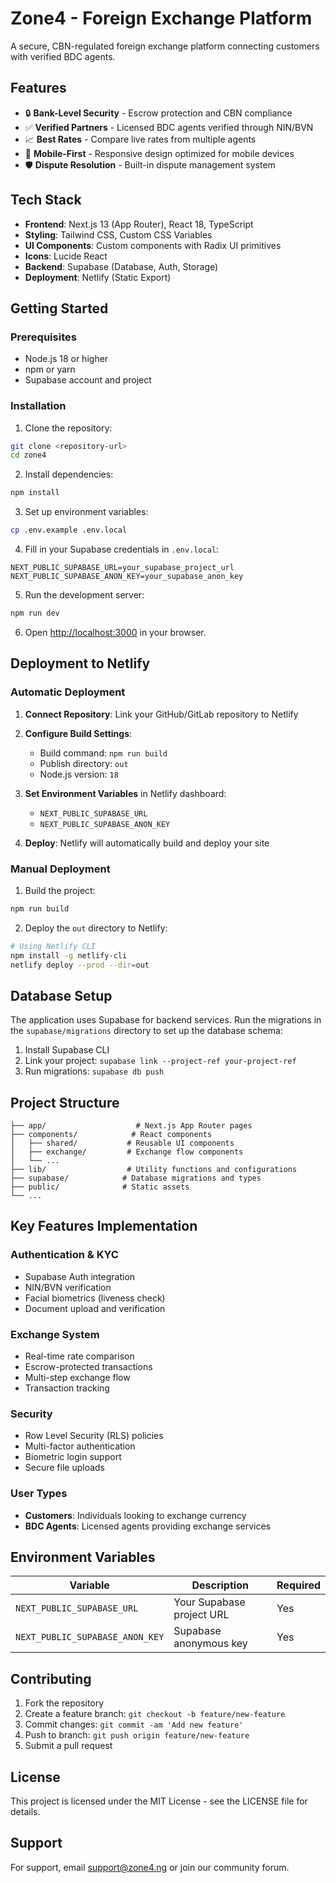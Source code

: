 # Zone4 - Foreign Exchange Platform

A secure, CBN-regulated foreign exchange platform connecting customers with verified BDC agents.

## Features

- 🔒 **Bank-Level Security** - Escrow protection and CBN compliance
- ✅ **Verified Partners** - Licensed BDC agents verified through NIN/BVN
- 📈 **Best Rates** - Compare live rates from multiple agents
- 📱 **Mobile-First** - Responsive design optimized for mobile devices
- 🛡️ **Dispute Resolution** - Built-in dispute management system

## Tech Stack

- **Frontend**: Next.js 13 (App Router), React 18, TypeScript
- **Styling**: Tailwind CSS, Custom CSS Variables
- **UI Components**: Custom components with Radix UI primitives
- **Icons**: Lucide React
- **Backend**: Supabase (Database, Auth, Storage)
- **Deployment**: Netlify (Static Export)

## Getting Started

### Prerequisites

- Node.js 18 or higher
- npm or yarn
- Supabase account and project

### Installation

1. Clone the repository:
```bash
git clone <repository-url>
cd zone4
```

2. Install dependencies:
```bash
npm install
```

3. Set up environment variables:
```bash
cp .env.example .env.local
```

4. Fill in your Supabase credentials in `.env.local`:
```env
NEXT_PUBLIC_SUPABASE_URL=your_supabase_project_url
NEXT_PUBLIC_SUPABASE_ANON_KEY=your_supabase_anon_key
```

5. Run the development server:
```bash
npm run dev
```

6. Open [http://localhost:3000](http://localhost:3000) in your browser.

## Deployment to Netlify

### Automatic Deployment

1. **Connect Repository**: Link your GitHub/GitLab repository to Netlify
2. **Configure Build Settings**:
   - Build command: `npm run build`
   - Publish directory: `out`
   - Node.js version: `18`

3. **Set Environment Variables** in Netlify dashboard:
   - `NEXT_PUBLIC_SUPABASE_URL`
   - `NEXT_PUBLIC_SUPABASE_ANON_KEY`

4. **Deploy**: Netlify will automatically build and deploy your site

### Manual Deployment

1. Build the project:
```bash
npm run build
```

2. Deploy the `out` directory to Netlify:
```bash
# Using Netlify CLI
npm install -g netlify-cli
netlify deploy --prod --dir=out
```

## Database Setup

The application uses Supabase for backend services. Run the migrations in the `supabase/migrations` directory to set up the database schema:

1. Install Supabase CLI
2. Link your project: `supabase link --project-ref your-project-ref`
3. Run migrations: `supabase db push`

## Project Structure

```
├── app/                    # Next.js App Router pages
├── components/            # React components
│   ├── shared/           # Reusable UI components
│   ├── exchange/         # Exchange flow components
│   └── ...
├── lib/                  # Utility functions and configurations
├── supabase/            # Database migrations and types
├── public/              # Static assets
└── ...
```

## Key Features Implementation

### Authentication & KYC
- Supabase Auth integration
- NIN/BVN verification
- Facial biometrics (liveness check)
- Document upload and verification

### Exchange System
- Real-time rate comparison
- Escrow-protected transactions
- Multi-step exchange flow
- Transaction tracking

### Security
- Row Level Security (RLS) policies
- Multi-factor authentication
- Biometric login support
- Secure file uploads

### User Types
- **Customers**: Individuals looking to exchange currency
- **BDC Agents**: Licensed agents providing exchange services

## Environment Variables

| Variable | Description | Required |
|----------|-------------|----------|
| `NEXT_PUBLIC_SUPABASE_URL` | Your Supabase project URL | Yes |
| `NEXT_PUBLIC_SUPABASE_ANON_KEY` | Supabase anonymous key | Yes |

## Contributing

1. Fork the repository
2. Create a feature branch: `git checkout -b feature/new-feature`
3. Commit changes: `git commit -am 'Add new feature'`
4. Push to branch: `git push origin feature/new-feature`
5. Submit a pull request

## License

This project is licensed under the MIT License - see the LICENSE file for details.

## Support

For support, email support@zone4.ng or join our community forum.